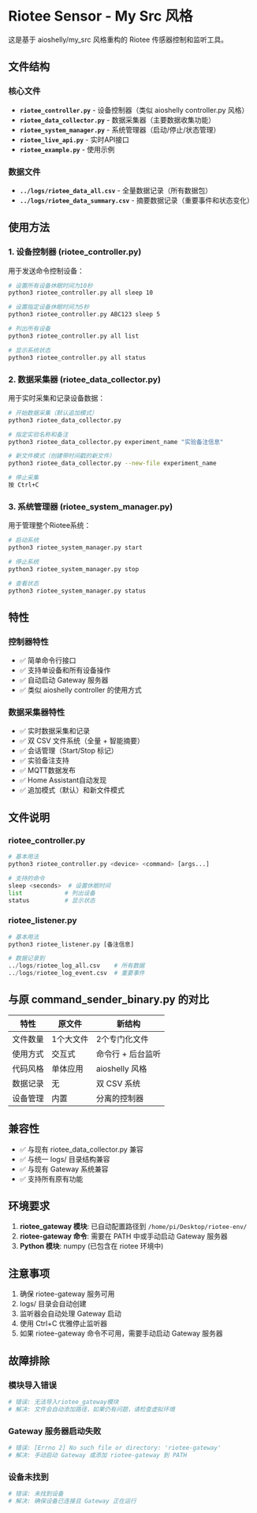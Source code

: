 # Riotee Sensor - My Src 风格

这是基于 aioshelly/my_src 风格重构的 Riotee 传感器控制和监听工具。

## 文件结构

### 核心文件

- **`riotee_controller.py`** - 设备控制器（类似 aioshelly controller.py 风格）
- **`riotee_data_collector.py`** - 数据采集器（主要数据收集功能）
- **`riotee_system_manager.py`** - 系统管理器（启动/停止/状态管理）
- **`riotee_live_api.py`** - 实时API接口
- **`riotee_example.py`** - 使用示例

### 数据文件

- **`../logs/riotee_data_all.csv`** - 全量数据记录（所有数据包）
- **`../logs/riotee_data_summary.csv`** - 摘要数据记录（重要事件和状态变化）

## 使用方法

### 1. 设备控制器 (riotee_controller.py)

用于发送命令控制设备：

```bash
# 设置所有设备休眠时间为10秒
python3 riotee_controller.py all sleep 10

# 设置指定设备休眠时间为5秒
python3 riotee_controller.py ABC123 sleep 5

# 列出所有设备
python3 riotee_controller.py all list

# 显示系统状态
python3 riotee_controller.py all status
```

### 2. 数据采集器 (riotee_data_collector.py)

用于实时采集和记录设备数据：

```bash
# 开始数据采集（默认追加模式）
python3 riotee_data_collector.py

# 指定实验名称和备注
python3 riotee_data_collector.py experiment_name "实验备注信息"

# 新文件模式（创建带时间戳的新文件）
python3 riotee_data_collector.py --new-file experiment_name

# 停止采集
按 Ctrl+C
```

### 3. 系统管理器 (riotee_system_manager.py)

用于管理整个Riotee系统：

```bash
# 启动系统
python3 riotee_system_manager.py start

# 停止系统
python3 riotee_system_manager.py stop

# 查看状态
python3 riotee_system_manager.py status
```

## 特性

### 控制器特性
- ✅ 简单命令行接口
- ✅ 支持单设备和所有设备操作
- ✅ 自动启动 Gateway 服务器
- ✅ 类似 aioshelly controller 的使用方式

### 数据采集器特性
- ✅ 实时数据采集和记录
- ✅ 双 CSV 文件系统（全量 + 智能摘要）
- ✅ 会话管理（Start/Stop 标记）
- ✅ 实验备注支持
- ✅ MQTT数据发布
- ✅ Home Assistant自动发现
- ✅ 追加模式（默认）和新文件模式

## 文件说明

### riotee_controller.py
```python
# 基本用法
python3 riotee_controller.py <device> <command> [args...]

# 支持的命令
sleep <seconds>  # 设置休眠时间
list            # 列出设备
status          # 显示状态
```

### riotee_listener.py
```python
# 基本用法
python3 riotee_listener.py [备注信息]

# 数据记录到
../logs/riotee_log_all.csv    # 所有数据
../logs/riotee_log_event.csv  # 重要事件
```

## 与原 command_sender_binary.py 的对比

| 特性 | 原文件 | 新结构 |
|------|--------|--------|
| 文件数量 | 1个大文件 | 2个专门化文件 |
| 使用方式 | 交互式 | 命令行 + 后台监听 |
| 代码风格 | 单体应用 | aioshelly 风格 |
| 数据记录 | 无 | 双 CSV 系统 |
| 设备管理 | 内置 | 分离的控制器 |

## 兼容性

- ✅ 与现有 riotee_data_collector.py 兼容
- ✅ 与统一 logs/ 目录结构兼容
- ✅ 与现有 Gateway 系统兼容
- ✅ 支持所有原有功能

## 环境要求

1. **riotee_gateway 模块**: 已自动配置路径到 `/home/pi/Desktop/riotee-env/`
2. **riotee-gateway 命令**: 需要在 PATH 中或手动启动 Gateway 服务器
3. **Python 模块**: numpy (已包含在 riotee 环境中)

## 注意事项

1. 确保 riotee-gateway 服务可用
2. logs/ 目录会自动创建  
3. 监听器会自动处理 Gateway 启动
4. 使用 Ctrl+C 优雅停止监听器
5. 如果 riotee-gateway 命令不可用，需要手动启动 Gateway 服务器

## 故障排除

### 模块导入错误
```bash
# 错误: 无法导入riotee_gateway模块
# 解决: 文件会自动添加路径，如果仍有问题，请检查虚拟环境
```

### Gateway 服务器启动失败
```bash
# 错误: [Errno 2] No such file or directory: 'riotee-gateway'
# 解决: 手动启动 Gateway 或添加 riotee-gateway 到 PATH
```

### 设备未找到
```bash
# 错误: 未找到设备
# 解决: 确保设备已连接且 Gateway 正在运行
```
